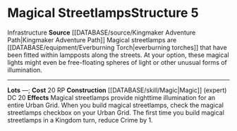 ﻿---
cost: 20 RP
id: '32'
level: '5'
name: Magical Streetlamps
rarity: Common
rus_type_level: null
source: '[[DATABASE/source/Kingmaker Adventure Path|Kingmaker Adventure Path]]'
trait:
- '[[DATABASE/trait/Infrastructure|Infrastructure]]'
type: Kingdom Structure

---
# Magical Streetlamps<span class="item-type">Structure 5</span>

<span class="item-trait">Infrastructure</span>
**Source** [[DATABASE/source/Kingmaker Adventure Path|Kingmaker Adventure Path]]
Magical streetlamps are [[DATABASE/equipment/Everburning Torch|everburning torches]] that have been fitted within lampposts along the streets. At your option, these magical lights might even be free-floating spheres of light or other unusual forms of illumination.

---
**Lots** —; **Cost** 20 RP
**Construction** [[DATABASE/skill/Magic|Magic]] (expert) DC 20
**Effects** Magical streetlamps provide nighttime illumination for an entire Urban Grid. When you build magical streetlamps, check the magical streetlamps checkbox on your Urban Grid. The first time you build magical streetlamps in a Kingdom turn, reduce Crime by 1.